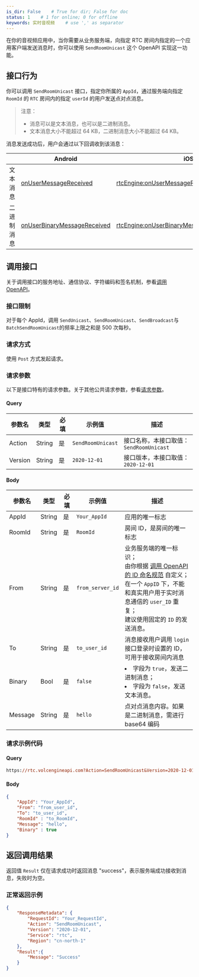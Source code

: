 ```yaml
---
is_dir: False    # True for dir; False for doc
status: 1    # 1 for online; 0 for offline
keywords: 实时音视频    # use ',' as separator
---
```


在你的音视频应用中，当你需要从业务服务端，向指定 RTC 房间内指定的一个应用客户端发送消息时，你可以使用 `SendRoomUnicast` 这个 OpenAPI 实现这一功能。

## 接口行为

你可以调用 `SendRoomUnicast` 接口，指定你所属的 `AppId`，通过服务端向指定 `RoomId` 的 `RTC` 房间内的指定 `userId` 的用户发送点对点消息。

> 注意：
> * 消息可以是文本消息，也可以是二进制消息。
> * 文本消息大小不能超过 64 KB，二进制消息大小不能超过 64 KB。

消息发送成功后，用户会通过以下回调收到该消息：

| | Android | iOS | Windows |
| --- | --- | --- | --- |
| 文本消息 | [onUserMessageReceived](70081#onusermessagereceived) | [rtcEngine:onUserMessageReceived:message](70087#rtcengine-onusermessagereceived-message) | [OnUserMessageReceived](70096.md#onusermessagereceived) |
| 二进制消息 | [onUserBinaryMessageReceived](70081#onuserbinarymessagereceived) | [rtcEngine:onUserBinaryMessageReceived:message](70087#rtcengine-onuserbinarymessagereceived-message) | [OnUserBinaryMessageReceived](70096.md#onuserbinarymessagereceived) |

## 调用接口

关于调用接口的服务地址、通信协议、字符编码和签名机制，参看[调用 OpenAPI](69828)。
### 接口限制

对于每个 AppId，调用 `SendUnicast`、`SendRoomUnicast`、`SendBroadcast`与`BatchSendRoomUnicast`的频率上限之和是 500 次每秒。

### 请求方式

使用 `Post` 方式发起请求。

### 请求参数

以下是接口特有的请求参数。关于其他公共请求参数，参看[请求参数](69828.md#requestparameters)。

#### Query

| 参数名 | 类型 | 必填 | 示例值 | 描述 |
| --- | --- | --- | --- | --- |
|Action |String |是 |`SendRoomUnicast` |接口名称，本接口取值：`SendRoomUnicast` |
| Version | String | 是 | `2020-12-01` | 接口版本，本接口取值：`2020-12-01` |

#### Body

| 参数名 | 类型 | 必填 | 示例值 | 描述 |
| --- | --- | --- | --- | --- |
| AppId | String | 是 | `Your_AppId` | 应用的唯一标志 |
| RoomId | String | 是 | `RoomId` | 房间 ID，是房间的唯一标志 |
| From | String | 是 | `from_server_id` | 业务服务端的唯一标识；<br>由你根据 [调用 OpenAPI 的 ID 命名规范](69828.md#taskid) 自定义；<br>在一个 `AppID` 下，不能和真实用户用于实时消息通信的 `user_ID` 重复；<br>建议使用固定的 `ID` 的发送消息。 |
| To | String | 是 | `to_user_id` | 消息接收用户调用 `login` 接口登录时设置的 ID，可用于接收房间内消息 |
| Binary | Bool | 是 | `false` | <li>字段为 `true`，发送二进制消息；</li><li>字段为 `false`，发送文本消息。</li> |
| Message | String | 是 | `hello` | 点对点消息内容。如果是二进制消息，需进行 base64 编码 |

### 请求示例代码

#### Query

```postscript
https://rtc.volcengineapi.com?Action=SendRoomUnicast&Version=2020-12-01
```

#### Body

```json
{
    "AppId": "Your_AppId",
    "From": "from_user_id",
    "To": "to_user_id",
    "RoomId" : "to_RoomId",
    "Message": "hello",
    "Binary" : true
}
```

## 返回调用结果

返回值 `Result` 仅在请求成功时返回消息 "success"，表示服务端成功接收到消息，失败时为空。

### 正常返回示例

```json
{
    "ResponseMetadata": {
        "RequestId": "Your_RequestId",
        "Action": "SendRoomUnicast",
        "Version": "2020-12-01",
        "Service": "rtc",
        "Region": "cn-north-1"
    },
    "Result":{
        "Message": "Success"
    }
}
```
